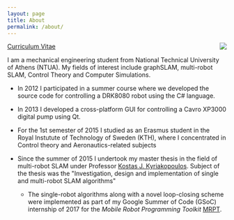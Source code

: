 ```yaml
---
layout: page
title: About
permalink: /about/
---
```


<img style="float: right;" src="https://avatars0.githubusercontent.com/u/5816719?v=3&s=200">

[Curriculum Vitae](/res/cv.pdf)

I am a mechanical engineering student from National Technical University of
Athens (NTUA). My fields of interest include graphSLAM, multi-robot SLAM,
Control Theory and Computer Simulations.
- In 2012 I participated in a summer course where we developed the source code
    for controlling a DRK8080 robot using the C# language.
- In 2013 I developed a cross-platform GUI for controlling a
    Cavro XP3000 digital pump using Qt.
- For the 1st semester of 2015 I studied as an Erasmus student in the
    Royal Instutute of Technology of Sweden (KTH), where I concentrated in
    Control theory and Aeronautics-related subjects
- Since the summer of 2015 I undertook my master thesis in the field of
    multi-robot SLAM  under Professor 
    [Kostas J.  Kyriakopoulos](http://www.controlsystemslab.gr/kkyria/).
    Subject of the thesis was the "Investigation, design and implementation of
    single and multi-robot SLAM algorithms"

    + The single-robot algorithms along with a novel
        loop-closing scheme were implemented as part of my Google Summer of Code (GSoC)
        internship of 2017 for the *Mobile Robot Programming Toolkit* [MRPT](http://www.mrpt.org).
